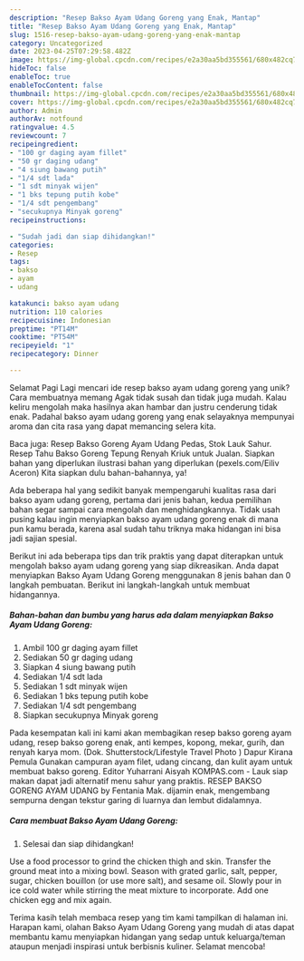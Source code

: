 ```yaml
---
description: "Resep Bakso Ayam Udang Goreng yang Enak, Mantap"
title: "Resep Bakso Ayam Udang Goreng yang Enak, Mantap"
slug: 1516-resep-bakso-ayam-udang-goreng-yang-enak-mantap
category: Uncategorized
date: 2023-04-25T07:29:58.482Z
image: https://img-global.cpcdn.com/recipes/e2a30aa5bd355561/680x482cq70/bakso-ayam-udang-goreng-foto-resep-utama.jpg
hideToc: false
enableToc: true
enableTocContent: false
thumbnail: https://img-global.cpcdn.com/recipes/e2a30aa5bd355561/680x482cq70/bakso-ayam-udang-goreng-foto-resep-utama.jpg
cover: https://img-global.cpcdn.com/recipes/e2a30aa5bd355561/680x482cq70/bakso-ayam-udang-goreng-foto-resep-utama.jpg
author: Admin
authorAv: notfound
ratingvalue: 4.5
reviewcount: 7
recipeingredient:
- "100 gr daging ayam fillet"
- "50 gr daging udang"
- "4 siung bawang putih"
- "1/4 sdt lada"
- "1 sdt minyak wijen"
- "1 bks tepung putih kobe"
- "1/4 sdt pengembang"
- "secukupnya Minyak goreng"
recipeinstructions:

- "Sudah jadi dan siap dihidangkan!"
categories:
- Resep
tags:
- bakso
- ayam
- udang

katakunci: bakso ayam udang 
nutrition: 110 calories
recipecuisine: Indonesian
preptime: "PT14M"
cooktime: "PT54M"
recipeyield: "1"
recipecategory: Dinner

---
```



Selamat Pagi Lagi mencari ide resep bakso ayam udang goreng yang unik? Cara membuatnya memang Agak tidak susah dan tidak juga mudah. Kalau keliru mengolah maka hasilnya akan hambar dan justru cenderung tidak enak. Padahal bakso ayam udang goreng yang enak selayaknya mempunyai aroma dan cita rasa yang dapat memancing selera kita.


Baca juga: Resep Bakso Goreng Ayam Udang Pedas, Stok Lauk Sahur. Resep Tahu Bakso Goreng Tepung Renyah Kriuk untuk Jualan. Siapkan bahan yang diperlukan ilustrasi bahan yang diperlukan (pexels.com/Eiliv Aceron) Kita siapkan dulu bahan-bahannya, ya!

Ada beberapa hal yang sedikit banyak mempengaruhi kualitas rasa dari bakso ayam udang goreng, pertama dari jenis bahan, kedua pemilihan bahan segar sampai cara mengolah dan menghidangkannya. Tidak usah pusing kalau ingin menyiapkan bakso ayam udang goreng enak di mana pun kamu berada, karena asal sudah tahu triknya maka hidangan ini bisa jadi sajian spesial.


Berikut ini ada beberapa tips dan trik praktis yang dapat diterapkan untuk mengolah bakso ayam udang goreng yang siap dikreasikan. Anda dapat menyiapkan Bakso Ayam Udang Goreng menggunakan 8 jenis bahan dan 0 langkah pembuatan. Berikut ini langkah-langkah untuk membuat hidangannya.

<!--inarticleads1-->

##### Bahan-bahan dan bumbu yang harus ada dalam menyiapkan Bakso Ayam Udang Goreng:

1. Ambil 100 gr daging ayam fillet
1. Sediakan 50 gr daging udang
1. Siapkan 4 siung bawang putih
1. Sediakan 1/4 sdt lada
1. Sediakan 1 sdt minyak wijen
1. Sediakan 1 bks tepung putih kobe
1. Sediakan 1/4 sdt pengembang
1. Siapkan secukupnya Minyak goreng


Pada kesempatan kali ini kami akan membagikan resep bakso goreng ayam udang, resep bakso goreng enak, anti kempes, kopong, mekar, gurih, dan renyah karya mom. (Dok. Shutterstock/Lifestyle Travel Photo ) Dapur Kirana Pemula Gunakan campuran ayam filet, udang cincang, dan kulit ayam untuk membuat bakso goreng. Editor Yuharrani Aisyah KOMPAS.com - Lauk siap makan dapat jadi alternatif menu sahur yang praktis. RESEP BAKSO GORENG AYAM UDANG by Fentania Mak. dijamin enak, mengembang sempurna dengan tekstur garing di luarnya dan lembut didalamnya. 

<!--inarticleads2-->

##### Cara membuat Bakso Ayam Udang Goreng:


1. Selesai dan siap dihidangkan!

Use a food processor to grind the chicken thigh and skin. Transfer the ground meat into a mixing bowl. Season with grated garlic, salt, pepper, sugar, chicken bouillon (or use more salt), and sesame oil. Slowly pour in ice cold water while stirring the meat mixture to incorporate. Add one chicken egg and mix again. 

Terima kasih telah membaca resep yang tim kami tampilkan di halaman ini. Harapan kami, olahan Bakso Ayam Udang Goreng yang mudah di atas dapat membantu kamu menyiapkan hidangan yang sedap untuk keluarga/teman ataupun menjadi inspirasi untuk berbisnis kuliner. Selamat mencoba!

